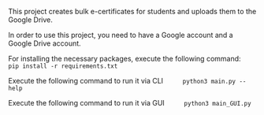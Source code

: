 This project creates bulk e-certificates for students and uploads them to the Google Drive.

In order to use this project, you need to have a Google account and a Google Drive account. 

For installing the necessary packages, execute the following command:
```     pip install -r requirements.txt```

Execute the following command to run it via CLI
```     python3 main.py --help```

Execute the following command to run it via GUI
```     python3 main_GUI.py```